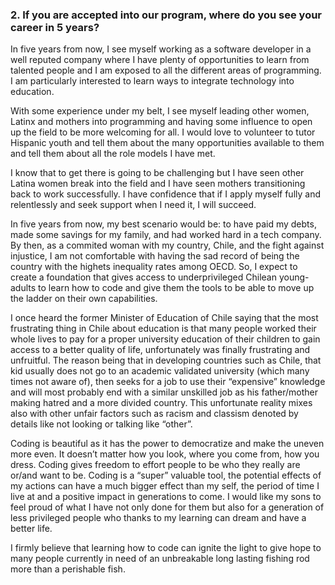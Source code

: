 ### 2. If you are accepted into our program, where do you see your career in 5 years?

In five years from now, I see myself working as a software developer in a well reputed company where I have plenty of opportunities to learn from talented people and I am exposed to all the different areas of programming. I am particularly interested to learn ways to integrate technology into education.
 
With some experience under my belt, I see myself leading other women, Latinx and mothers into programming and having some influence to open up the field to be more welcoming for all. I would love to volunteer to tutor Hispanic youth and tell them about the many opportunities available to them and tell them about all the role models I have met.
 
I know that to get there is going to be challenging but I have seen other Latina women break into the field and I have seen mothers transitioning back to work successfully. I have confidence that if I apply myself fully and relentlessly and seek support when I need it, I will succeed.

In five years from now, my best scenario would be: to have paid my debts, made some savings for my family, and had worked hard in a tech company.  
By then, as a commited woman with my country, Chile, and the fight against injustice, I am not comfortable with having the sad record of being the country with the highets inequality rates among OECD. So, I expect to create a foundation that gives access to underprivileged Chilean young-adults to learn how to code and give them the tools to be able to move up the ladder on their own capabilities.


I once heard the former Minister of Education of Chile saying that the most frustrating thing in Chile about education is that many people worked their whole lives to pay for a proper university education of their children to gain access to a better quality of life, unfortunately was finally frustrating and unfruitful. The reason being that in developing countries such as Chile, that kid usually does not go to an academic validated university (which many times not aware of), then seeks for a job to use their “expensive” knowledge and will most probably end with a similar unskilled job as his father/mother making hatred and a more divided country. This unfortunate reality mixes also with other unfair factors such as racism and classism denoted by details like not looking or talking like “other”.  

Coding is beautiful as it has the power to democratize and make the uneven more even. It doesn’t matter how you look, where you come from, how you dress. Coding gives freedom to effort people to be who they really are or/and want to be. Coding is a “super” valuable tool, the potential effects of my actions can have a much bigger effect than my self, the period of time I live at and a positive impact in generations to come. I would like my sons to feel proud of what I have not only done for them but also for a generation of less privileged people who thanks to my learning can dream and have a better life.  

I firmly believe that learning how to code can ignite the light to give hope to many people currently in need of an unbreakable long lasting fishing rod more than a perishable fish.
